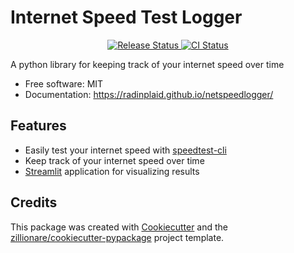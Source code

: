 # Internet Speed Test Logger


<p align="center">
<a href="https://pypi.python.org/pypi/netspeedlogger">
    <img src="https://img.shields.io/pypi/v/netspeedlogger.svg"
        alt = "Release Status">
</a>

<a href="https://github.com/radinplaid/netspeedlogger/actions">
    <img src="https://github.com/radinplaid/netspeedlogger/actions/workflows/main.yml/badge.svg?branch=release" alt="CI Status">
</a>

</p>


A python library for keeping track of your internet speed over time


* Free software: MIT
* Documentation: <https://radinplaid.github.io/netspeedlogger/>


## Features

* Easily test your internet speed with [speedtest-cli](https://github.com/sivel/speedtest-cli)
* Keep track of your internet speed over time
* [Streamlit](https://streamlit.io/) application for visualizing results

## Credits

This package was created with [Cookiecutter](https://github.com/audreyr/cookiecutter) and the [zillionare/cookiecutter-pypackage](https://github.com/zillionare/cookiecutter-pypackage) project template.
